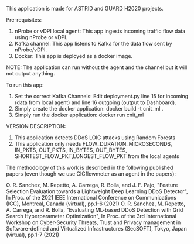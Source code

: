 This application is made for ASTRID and GUARD H2020 projects.

Pre-requisites:
1) nProbe or vDPI local agent: This app ingests incoming traffic flow data using nProbe or vDPI. 
2) Kafka channel: This app listens to Kafka for the data flow sent by nProbe/vDPI. 
3) Docker: This app is deployed as a docker image.

NOTE: The application can run without the agent and the channel but it will not output anything.

To run this app:
1) Set the correct Kafka Channels: Edit deployment.py line 15 for incoming (data from local agent) and line 16 outgoing (output to Dashboard).
1) Simply create the docker application: docker build -t cnit_ml . 
3) Simply run the docker application: docker run cnit_ml



VERSION DESCRIPTION:
1) This application detects DDoS LOIC attacks using Random Forests
2) This application only needs FLOW_DURATION_MICROSECONDS, IN_PKTS, OUT_PKTS, IN_BYTES, OUT_BYTES, SHORTEST_FLOW_PKT,LONGEST_FLOW_PKT from the local agents


The methodology of this work is described in the following published papers (even though we use CICflowmeter as an agent in the papers):

O. R. Sanchez, M. Repetto, A. Carrega, R. Bolla, and J. F. Pajo, "Feature Selection Evaluation towards a Lightweight Deep Learning DDoS Detector", In Proc. of the 2021 IEEE International Conference on Communications (ICC), Montreal, Canada (virtual), pp.1-6 (2021)
O. R. Sanchez, M. Repetto, A. Carrega, and R. Bolla, "Evaluating ML-based DDoS Detection with Grid Search Hyperparameter Optimization", In Proc. of the 3rd International Workshop on Cyber-Security Threats, Trust and Privacy management in Software-defined and Virtualized Infrastructures (SecSOFT), Tokyo, Japan (virtual), pp.1-7 (2021)
